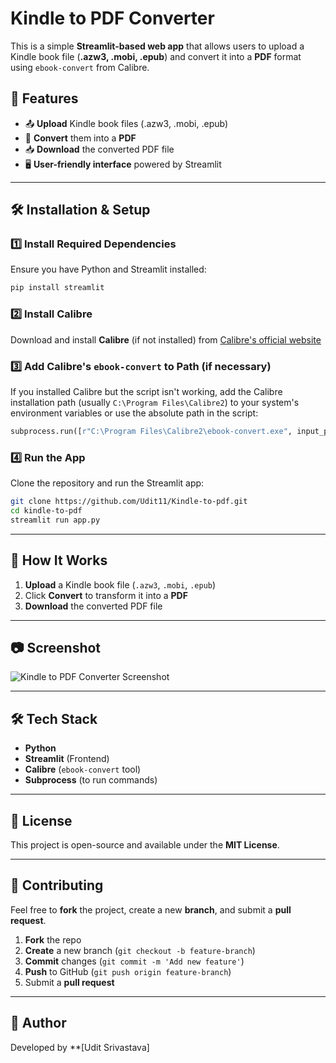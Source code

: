 # Kindle to PDF Converter

This is a simple **Streamlit-based web app** that allows users to upload a Kindle book file (**.azw3, .mobi, .epub**) and convert it into a **PDF** format using `ebook-convert` from Calibre.

## 🚀 Features
- 📤 **Upload** Kindle book files (.azw3, .mobi, .epub)
- 🔄 **Convert** them into a **PDF**
- 📥 **Download** the converted PDF file
- 🖥 **User-friendly interface** powered by Streamlit

---

## 🛠 Installation & Setup

### **1️⃣ Install Required Dependencies**
Ensure you have Python and Streamlit installed:
```sh
pip install streamlit
```

### **2️⃣ Install Calibre**
Download and install **Calibre** (if not installed) from [Calibre's official website](https://calibre-ebook.com/download)

### **3️⃣ Add Calibre's `ebook-convert` to Path (if necessary)**
If you installed Calibre but the script isn't working, add the Calibre installation path (usually `C:\Program Files\Calibre2`) to your system's environment variables or use the absolute path in the script:
```python
subprocess.run([r"C:\Program Files\Calibre2\ebook-convert.exe", input_path, output_path], check=True)
```

### **4️⃣ Run the App**
Clone the repository and run the Streamlit app:
```sh
git clone https://github.com/Udit11/Kindle-to-pdf.git
cd kindle-to-pdf
streamlit run app.py
```

---

## 📌 How It Works
1. **Upload** a Kindle book file (`.azw3`, `.mobi`, `.epub`)
2. Click **Convert** to transform it into a **PDF**
3. **Download** the converted PDF file

---

## 📷 Screenshot
![Kindle to PDF Converter Screenshot](screenshot.png)

---

## 🛠 Tech Stack
- **Python**
- **Streamlit** (Frontend)
- **Calibre** (`ebook-convert` tool)
- **Subprocess** (to run commands)

---

## 📜 License
This project is open-source and available under the **MIT License**.

---

## 🤝 Contributing
Feel free to **fork** the project, create a new **branch**, and submit a **pull request**.

1. **Fork** the repo
2. **Create** a new branch (`git checkout -b feature-branch`)
3. **Commit** changes (`git commit -m 'Add new feature'`)
4. **Push** to GitHub (`git push origin feature-branch`)
5. Submit a **pull request**

---

## 📝 Author
Developed by **[Udit Srivastava]
